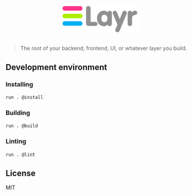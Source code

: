 <p align="center">
	<img src="branding/layr-logo.svg" width="200" alt="Layr — The root of your backend, frontend, UI, or whatever layer you build">
	<br>
	<br>
</p>

> The root of your backend, frontend, UI, or whatever layer you build.

## Development environment

### Installing

```bash
run . @install
```

### Building

```bash
run . @build
```

### Linting

```bash
run . @lint
```

## License

MIT
